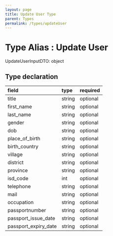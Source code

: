 ```yaml
---
layout: page
title: Update User Type
parent: Types
permalink: /types/updateUser
---
```


# Type Alias : Update User

UpdateUserInputDTO: object

## Type declaration

| field                | type      | required  |
|:---------------------|:----------|:----------|
| title                | string    | optional  |
| first_name           | string    | optional  |
| last_name            | string    | optional  |
| gender               | string    | optional  |
| dob                  | string    | optional  |
| place_of_birth       | string    | optional  |
| birth_country        | string    | optional  |
| village              | string    | optional  |
| district             | string    | optional  |
| province             | string    | optional  |
| isd_code             | int       | optional  |
| telephone            | string    | optional  |
| mail                 | string    | optional  |
| occupation           | string    | optional  |
| passportnumber       | string    | optional  |
| passport_issue_date  | string    | optional  |
| passport_expiry_date | string    | optional  |
